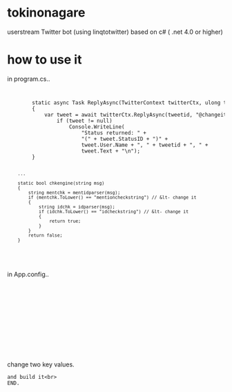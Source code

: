 tokinonagare
============


userstream Twitter bot (using linqtotwitter) based on c# ( .net 4.0 or higher)


how to use it
===============

in program.cs..

<code>
<pre>
        static async Task ReplyAsync(TwitterContext twitterCtx, ulong tweetid,string status)
        {
            var tweet = await twitterCtx.ReplyAsync(tweetid, "@changeityours "+status);  // - change it
                if (tweet != null)
                    Console.WriteLine(
                        "Status returned: " +
                        "(" + tweet.StatusID + ")" +
                        tweet.User.Name + ", " + tweetid + ", " +
                        tweet.Text + "\n");
        }
        
        ...
        
        static bool chkengine(string msg)
        {
            string mentchk = mentidparser(msg);
            if (mentchk.ToLower() == "mentioncheckstring") // &lt- change it
            {
                string idchk = idparser(msg);
                if (idchk.ToLower() == "idcheckstring") // &lt- change it
                {
                    return true;
                }
            }
            return false;
        }
        
</pre>
</code>

in App.config..

<code>
<pre>

  <appSettings>
    <!-- Fill in your consumer key and secret here to make the OAuth sample work. -->
    <!-- Twitter sign-up: https://dev.twitter.com/ -->
    <add key="consumerKey" value="insertyourAPIkey" />  
    <add key="consumerSecret" value="insertyourAPIkeySecret" />
    <add key="ClientSettingsProvider.ServiceUri" value="" />
  </appSettings>
  
</pre>
</code>
    change two key values.<br>
    
    and build it<br>
    END.
    

